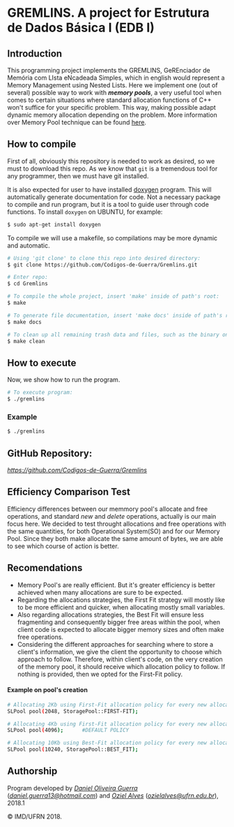 # GREMLINS. A project for Estrutura de Dados Básica I (EDB I)

## Introduction

This programming project implements the GREMLINS, GeREnciador de Memória com LIsta eNcadeada Simples, which in english would represent a Memory Management using Nested Lists. Here we implement one (out of several) possible way to work with ***memory pools***, a very useful tool when comes to certain situations where standard allocation functions of C++ won't suffice for your specific problem. This way, making possible adapt dynamic memory allocation depending on the problem. More information over Memory Pool technique can be found [here](https://en.wikipedia.org/wiki/Memory_pool).

## How to compile

First of all, obviously this repository is needed to work as desired, so we must to download this repo. As we know that `git` is a tremendous tool for any programmer, then we must have git installed.

It is also expected for user to have installed [doxygen](https://en.wikipedia.org/wiki/Doxygen) program. This will automatically generate documentation for code. Not a necessary package to compile and run program, but it is a tool to guide user through code functions. To install `doxygen` on UBUNTU, for example:

```bash
$ sudo apt-get install doxygen
```
To compile we will use a makefile, so compilations may be more dynamic and automatic.
```bash
# Using 'git clone' to clone this repo into desired directory:
$ git clone https://github.com/Codigos-de-Guerra/Gremlins.git

# Enter repo:
$ cd Gremlins

# To compile the whole project, insert 'make' inside of path's root:
$ make

# To generate file documentation, insert 'make docs' inside of path's root:
$ make docs

# To clean up all remaining trash data and files, such as the binary ones, insert 'make clean':
$ make clean
```

## How to execute

Now, we show how to run the program. 
```bash
# To execute program:
$ ./gremlins
```

### Example

```bash
$ ./gremlins
```
## GitHub Repository:

*https://github.com/Codigos-de-Guerra/Gremlins*

## Efficiency Comparison Test

Efficiency differences between our memmory pool's allocate and free operations, and standard *new* and *delete* operations, actually is our main focus here.
We decided to test throught allocations and free operations with the same quantities, for both Operational System(SO) and for our Memory Pool. Since they both make allocate the same amount of bytes, we are able to see which course of action is better.

## Recomendations

- Memory Pool's are really efficient. But it's greater efficiency is better achieved when many allocations are sure to be expected.
- Regarding the allocations strategies, the First Fit strategy will mostly like to be more efficient and quicker, when allocating mostly small variables.
- Also regarding allocations strategies, the Best Fit will ensure less fragmenting and consequently bigger free areas within the pool, when client code is expected to allocate bigger memory sizes and often make free operations.
- Considering the different approaches for searching where to store a client's information, we give the client the opportunity to choose which approach to follow. Therefore, within client's code, on the very creation of the memory pool, it should receive which allocation policy to follow. If nothing is provided, then we opted for the First-Fit policy.

#### Example on pool's creation

```bash
# Allocating 2Kb using First-Fit allocation policy for every new allocation on pool.
SLPool pool(2048, StoragePool::FIRST-FIT);

# Allocating 4Kb using First-Fit allocation policy for every new allocation on pool.
SLPool pool(4096);		#DEFAULT POLICY

# Allocating 10Kb using Best-Fit allocation policy for every new allocation on pool.
SLPool pool(10240, StoragePool::BEST_FIT);
```
## Authorship

Program developed by [_Daniel Oliveira Guerra_](https://github.com/Codigos-de-Guerra) (*daniel.guerra13@hotmail.com*) and [_Oziel Alves_](https://github.com/ozielalves) (*ozielalves@ufrn.edu.br*), 2018.1

&copy; IMD/UFRN 2018.
